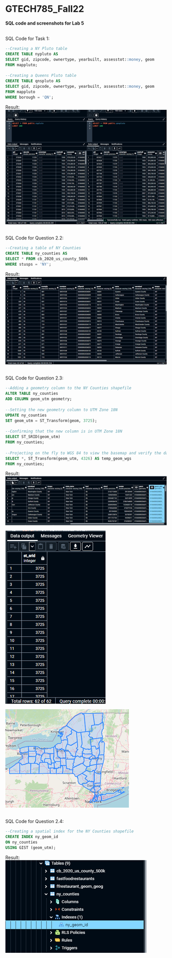 # GTECH785_Fall22

<b>SQL code and screenshots for Lab 5 </b><br>

<br>SQL Code for Task 1: <br>
```sql
--Creating a NY Pluto table
CREATE TABLE nypluto AS 
SELECT gid, zipcode, ownertype, yearbuilt, assesstot::money, geom
FROM mappluto;

--Creating a Queens Pluto table
CREATE TABLE qnspluto AS 
SELECT gid, zipcode, ownertype, yearbuilt, assesstot::money, geom
FROM mappluto
WHERE borough = 'QN';
```
Result:<br>
![Lab 5, Task 1 Result](image/L5Q1.PNG)

<br>SQL Code for Question 2.2: <br>
```sql
--Creating a table of NY Counties
CREATE TABLE ny_counties AS
SELECT * FROM cb_2020_us_county_500k
WHERE stusps = 'NY';
```

Result:<br>
![Lab 4, Task 2.2 Result](image/L4Q2_2.png)

<br>SQL Code for Question 2.3: <br>
```sql
--Adding a geometry column to the NY Counties shapefile
ALTER TABLE ny_counties 
ADD COLUMN geom_utm geometry;

--Setting the new geometry column to UTM Zone 18N
UPDATE ny_counties
SET geom_utm = ST_Transform(geom, 3725);

--Confirming that the new column is in UTM Zone 18N
SELECT ST_SRID(geom_utm)
FROM ny_counties;

--Projecting on the fly to WGS 84 to view the basemap and verify the data
SELECT *, ST_Transform(geom_utm, 4326) AS temp_geom_wgs
FROM ny_counties;

```

Result:<br>
![Lab 4, Task 2.3 Result 3](image/L4Q2_3_1.PNG)

![Lab 4, Task 2.3 Result 2](image/L4Q2_3_2.PNG)

![Lab 4, Task 2.3 Result 1](image/L4Q2_3.png)

<br>SQL Code for Question 2.4: <br>
```sql
--Creating a spatial index for the NY Counties shapefile
CREATE INDEX ny_geom_id
ON ny_counties
USING GIST (geom_utm);
```

Result:<br>
![Lab 4, Task 2.3 Result](image/L4Q2_4.png)
